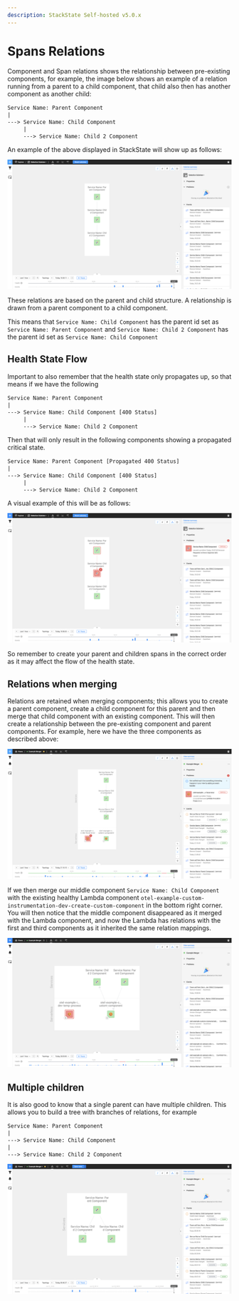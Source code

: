 ```yaml
---
description: StackState Self-hosted v5.0.x
---
```


# Spans Relations

Component and Span relations shows the relationship between pre-existing components, for example, the image below shows an example of a relation running from a parent to a child component, that child also then has another component as another child:

```text
Service Name: Parent Component
|
---> Service Name: Child Component
     |
     ---> Service Name: Child 2 Component
```

An example of the above displayed in StackState will show up as follows:

![Topology Perspective - Unmerged OTEL Components](../../../.gitbook/assets/otel_topology_perspective_healthy_component.png)

These relations are based on the parent and child structure. A relationship is drawn from a parent component 
to a child component. 

This means that `Service Name: Child Component` has the parent id set as `Service Name: Parent Component`
and `Service Name: Child 2 Component` has the parent id set as `Service Name: Child Component`

## Health State Flow

Important to also remember that the health state only propagates up, so that means if we have the following

```text
Service Name: Parent Component
|
---> Service Name: Child Component [400 Status]
     |
     ---> Service Name: Child 2 Component
```

Then that will only result in the following components showing a propagated critical state.

```text
Service Name: Parent Component [Propagated 400 Status]
|
---> Service Name: Child Component [400 Status]
     |
     ---> Service Name: Child 2 Component
```

A visual example of this will be as follows:

![Topology Perspective - OTEL Components Critical State](../../../.gitbook/assets/otel_topology_perspective_critical_component.png)


So remember to create your parent and children spans in the correct order as it may affect the flow of the health state.

## Relations when merging

Relations are retained when merging components; this allows you to create a parent component, create a child component for this parent
and then merge that child component with an existing component. This will then create a relationship between the pre-existing component
and parent components. For example, here we have the three components as described above:

![Topology Perspective - OTEL Components and Pre-Existing Components](../../../.gitbook/assets/otel_components_unmerged.png)

If we then merge our middle component `Service Name: Child Component` with the existing healthy Lambda component `otel-example-custom-instrumentation-dev-create-custom-component` in the bottom right corner.
You will then notice that the middle component disappeared as it merged with the Lambda component, and now the Lambda has relations with the first and third components as it
inherited the same relation mappings.

![Topology Perspective - Merged with Healthy Component](../../../.gitbook/assets/otel_traces_merge_with_healthy_complete.png)

## Multiple children

It is also good to know that a single parent can have multiple children. This allows you to build a tree with branches of relations, for example

```text
Service Name: Parent Component
|
---> Service Name: Child Component
|
---> Service Name: Child 2 Component
```

![Topology Perspective - OTEL Components with Multiple Children](../../../.gitbook/assets/otel_traces_multiple_children.png)


